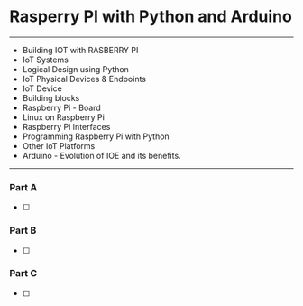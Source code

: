 # Rasperry PI with Python and Arduino
---
- Building IOT with RASBERRY PI
- IoT Systems 
- Logical Design using Python
- IoT Physical Devices & Endpoints
- IoT Device
- Building blocks
- Raspberry Pi - Board
- Linux on Raspberry Pi
- Raspberry Pi Interfaces
- Programming Raspberry Pi with Python
- Other IoT Platforms
- Arduino - Evolution of IOE and its benefits.
---
### Part A
- [ ] 

### Part B
- [ ] 

### Part C
- [ ] 

